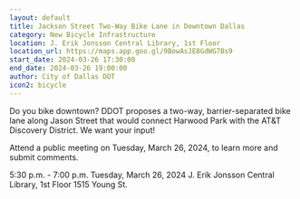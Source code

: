 ```yaml
---
layout: default
title: Jackson Street Two-Way Bike Lane in Downtown Dallas
category: New Bicycle Infrastructure
location: J. Erik Jonsson Central Library, 1st Floor
location_url: https://maps.app.goo.gl/9BowAsJE8GdWG7Bs9
start_date: 2024-03-26 17:30:00
end_date: 2024-03-26 19:00:00
author: City of Dallas DOT
icon2: bicycle
---
```

Do you bike downtown? DDOT proposes a two-way, barrier-separated bike lane along Jason Street that would connect Harwood Park with the AT&T Discovery District. We want your input!

Attend a public meeting on Tuesday, March 26, 2024, to learn more and submit comments.

5:30 p.m. - 7:00 p.m.
Tuesday, March 26, 2024
J. Erik Jonsson Central Library, 1st Floor
1515 Young St.